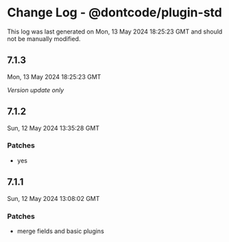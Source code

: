 # Change Log - @dontcode/plugin-std

This log was last generated on Mon, 13 May 2024 18:25:23 GMT and should not be manually modified.

## 7.1.3
Mon, 13 May 2024 18:25:23 GMT

_Version update only_

## 7.1.2
Sun, 12 May 2024 13:35:28 GMT

### Patches

- yes

## 7.1.1
Sun, 12 May 2024 13:08:02 GMT

### Patches

- merge fields and basic plugins

